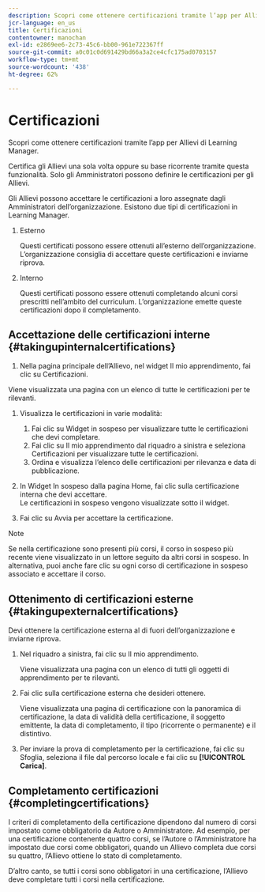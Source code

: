 ```yaml
---
description: Scopri come ottenere certificazioni tramite l’app per Allievi di Learning Manager.
jcr-language: en_us
title: Certificazioni
contentowner: manochan
exl-id: e2869ee6-2c73-45c6-bb00-961e722367ff
source-git-commit: a0c01c0d691429bd66a3a2ce4cfc175ad0703157
workflow-type: tm+mt
source-wordcount: '438'
ht-degree: 62%

---
```


# Certificazioni

Scopri come ottenere certificazioni tramite l’app per Allievi di Learning Manager.

Certifica gli Allievi una sola volta oppure su base ricorrente tramite questa funzionalità. Solo gli Amministratori possono definire le certificazioni per gli Allievi.

Gli Allievi possono accettare le certificazioni a loro assegnate dagli Amministratori dell’organizzazione. Esistono due tipi di certificazioni in Learning Manager.

1. Esterno

   Questi certificati possono essere ottenuti all’esterno dell’organizzazione. L’organizzazione consiglia di accettare queste certificazioni e inviarne riprova.

1. Interno

   Questi certificati possono essere ottenuti completando alcuni corsi prescritti nell’ambito del curriculum. L’organizzazione emette queste certificazioni dopo il completamento.

## Accettazione delle certificazioni interne {#takingupinternalcertifications}

1. Nella pagina principale dell’Allievo, nel widget Il mio apprendimento, fai clic su Certificazioni.

Viene visualizzata una pagina con un elenco di tutte le certificazioni per te rilevanti.

1. Visualizza le certificazioni in varie modalità:

   1. Fai clic su Widget in sospeso per visualizzare tutte le certificazioni che devi completare.
   1. Fai clic su Il mio apprendimento dal riquadro a sinistra e seleziona Certificazioni per visualizzare tutte le certificazioni.
   1. Ordina e visualizza l’elenco delle certificazioni per rilevanza e data di pubblicazione.

1. In Widget In sospeso dalla pagina Home, fai clic sulla certificazione interna che devi accettare.\
   Le certificazioni in sospeso vengono visualizzate sotto il widget.

1. Fai clic su Avvia per accettare la certificazione.

>[!NOTE]
>
>Se nella certificazione sono presenti più corsi, il corso in sospeso più recente viene visualizzato in un lettore seguito da altri corsi in sospeso. In alternativa, puoi anche fare clic su ogni corso di certificazione in sospeso associato e accettare il corso.

## Ottenimento di certificazioni esterne {#takingupexternalcertifications}

Devi ottenere la certificazione esterna al di fuori dell’organizzazione e inviarne riprova.

1. Nel riquadro a sinistra, fai clic su Il mio apprendimento.

   Viene visualizzata una pagina con un elenco di tutti gli oggetti di apprendimento per te rilevanti.

1. Fai clic sulla certificazione esterna che desideri ottenere.

   Viene visualizzata una pagina di certificazione con la panoramica di certificazione, la data di validità della certificazione, il soggetto emittente, la data di completamento, il tipo (ricorrente o permanente) e il distintivo.

1. Per inviare la prova di completamento per la certificazione, fai clic su Sfoglia, seleziona il file dal percorso locale e fai clic su **[!UICONTROL Carica]**.

## Completamento certificazioni {#completingcertifications}

I criteri di completamento della certificazione dipendono dal numero di corsi impostato come obbligatorio da Autore o Amministratore. Ad esempio, per una certificazione contenente quattro corsi, se l’Autore o l’Amministratore ha impostato due corsi come obbligatori, quando un Allievo completa due corsi su quattro, l’Allievo ottiene lo stato di completamento.

D’altro canto, se tutti i corsi sono obbligatori in una certificazione, l’Allievo deve completare tutti i corsi nella certificazione.
